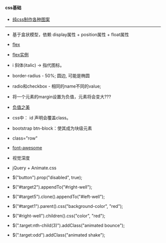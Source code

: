 #### **css基础**
+  [纯css制作各种图案](https://segmentfault.com/a/1190000002780453)

------------

+ 基于盒状模型，依赖 display属性 + position属性 + float属性
+ [flex](http://www.ruanyifeng.com/blog/2015/07/flex-grammar.html?utm_source=tuicool)
+ [flex实例](http://www.ruanyifeng.com/blog/2015/07/flex-examples.html)

+ i 斜体(italic) → 指代图标。
+ border-radius - 50%; 圆边, 可能是椭圆
+ radio和checkbox - 相同的name不同的value;
+ 将一个元素的margin设置为负值，元素将会变大???
+ [负值之美](http://www.cnblogs.com/jscode/archive/2012/08/28/2660078.html)
+ css中： id 声明会覆盖class。
+ bootstrap btn-block：使其成为块级元素
+ class="row"
+ [font-awesome](http://www.bootcss.com/p/font-awesome/)
+ <div class="well"></div> 视觉深度
+ jQuery + Animate.css
+ $("button").prop("disabled", true);
+ $("#target2").appendTo("#right-well");
+ $("#target5").clone().appendTo("#left-well");
+ $("#target1").parent().css("background-color", "red");
+ $("#right-well").children().css("color", "red");
+ $(".target:nth-child(3)").addClass("animated bounce");
+ $(".target:odd").addClass("animated shake");